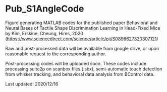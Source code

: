 # Pub_S1AngleCode
Figure generating MATLAB codes for the published paper Behavioral and Neural Bases of Tactile Shape
Discrimination Learning in Head-Fixed Mice by Kim, Erskine, Cheung, Hires, 2020 (https://www.sciencedirect.com/science/article/pii/S0896627320307121)

Raw and post-processed data will be available from google drive, or upon reasonable request to the corresponding author.

Post-processing codes will be uploaded soon. These codes include processing suite2p on scanbox files (.sbx), semi-automatic touch detection from whisker tracking, and behavioral data analysis from BControl data.

Last updated: 2020/12/16
